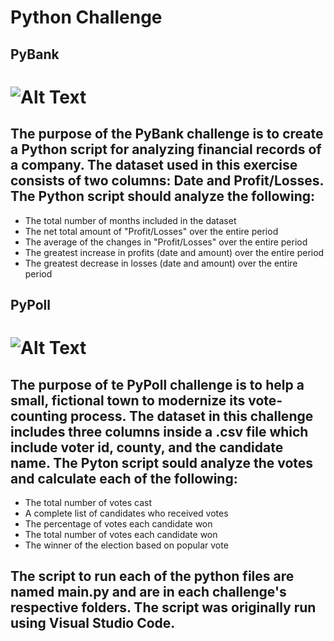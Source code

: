 # Python Challenge
## PyBank
# ![Alt Text](https://encrypted-tbn0.gstatic.com/images?q=tbn:ANd9GcT-cwtuzWePliT23m_QDe8y2ldYXe6XUIox29_pTLPsVtQy5ggq)
## The purpose of the PyBank challenge is to create a Python script for analyzing financial records of a company.  The dataset used in this exercise consists of two columns:  Date and Profit/Losses.  The Python script should analyze the following:
  * The total number of months included in the dataset
  * The net total amount of "Profit/Losses" over the entire period
  * The average of the changes in "Profit/Losses" over the entire period
  * The greatest increase in profits (date and amount) over the entire period
  * The greatest decrease in losses (date and amount) over the entire period
## PyPoll
# ![Alt Text](https://encrypted-tbn0.gstatic.com/images?q=tbn:ANd9GcSJ3lIj1CXE4l9JGXd1sWItf-ple9lnO9ifujqBYhPj8sG2jz9g)
## The purpose of te PyPoll challenge is to help a small, fictional town to modernize its vote-counting process.  The dataset in this challenge includes three columns inside a .csv file which include voter id, county, and the candidate name.  The Pyton script sould analyze the votes and calculate each of the following:
  * The total number of votes cast
  * A complete list of candidates who received votes
  * The percentage of votes each candidate won
  * The total number of votes each candidate won
  * The winner of the election based on popular vote
## The script to run each of the python files are named main.py and are in each challenge's respective folders.  The script was originally run using Visual Studio Code.  


